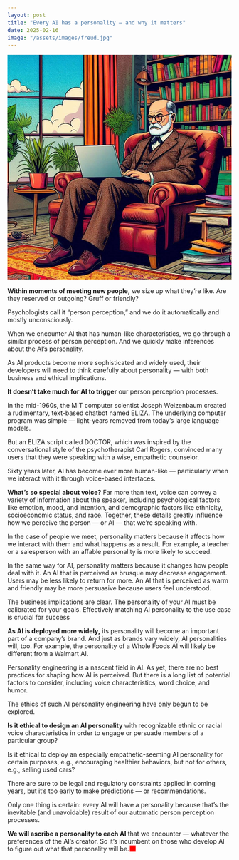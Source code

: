 ```yaml
---
layout: post
title: "Every AI has a personality — and why it matters"
date: 2025-02-16
image: "/assets/images/freud.jpg"
---
```


![Comic-style illustration of Sigmund Freud sitting in a leather armchair while using a laptop computer"](/assets/images/freud.jpg)

**Within moments of meeting new people,** we size up what they’re like. Are they reserved or outgoing? Gruff or friendly?

Psychologists call it “person perception,” and we do it automatically and mostly unconsciously.

When we encounter AI that has human-like characteristics, we go through a similar process of person perception. And we quickly make inferences about the AI’s personality.

As AI products become more sophisticated and widely used, their developers will need to think carefully about personality — with both business and ethical implications.

**It doesn’t take much for AI to trigger** our person perception processes.

In the mid-1960s, the MIT computer scientist Joseph Weizenbaum created a rudimentary, text-based chatbot named ELIZA. The underlying computer program was simple — light-years removed from today’s large language models.

But an ELIZA script called DOCTOR, which was inspired by the conversational style of the psychotherapist Carl Rogers, convinced many users that they were speaking with a wise, empathetic counselor.

Sixty years later, AI has become ever more human-like — particularly when we interact with it through voice-based interfaces.

**What’s so special about voice?** Far more than text, voice can convey a variety of information about the speaker, including psychological factors like emotion, mood, and intention, and demographic factors like ethnicity, socioeconomic status, and race. Together, these details greatly influence how we perceive the person — or AI — that we’re speaking with.

In the case of people we meet, personality matters because it affects how we interact with them and what happens as a result. For example, a teacher or a salesperson with an affable personality is more likely to succeed.

In the same way for AI, personality matters because it changes how people deal with it. An AI that is perceived as brusque may decrease engagement. Users may be less likely to return for more. An AI that is perceived as warm and friendly may be more persuasive because users feel understood.

The business implications are clear. The personality of your AI must be calibrated for your goals. Effectively matching AI personality to the use case is crucial for success

**As AI is deployed more widely,** its personality will become an important part of a company’s brand. And just as brands vary widely, AI personalities will, too. For example, the personality of a Whole Foods AI will likely be different from a Walmart AI.

Personality engineering is a nascent field in AI. As yet, there are no best practices for shaping how AI is perceived. But there is a long list of potential factors to consider, including voice characteristics, word choice, and humor.

The ethics of such AI personality engineering have only begun to be explored.

**Is it ethical to design an AI personality** with recognizable ethnic or racial voice characteristics in order to engage or persuade members of a particular group?

Is it ethical to deploy an especially empathetic-seeming AI personality for certain purposes, e.g., encouraging healthier behaviors, but not for others, e.g., selling used cars?

There are sure to be legal and regulatory constraints applied in coming years, but it’s too early to make predictions — or recommendations.

Only one thing is certain: every AI will have a personality because that’s the inevitable (and unavoidable) result of our automatic person perception processes.

**We will ascribe a personality to each AI** that we encounter — whatever the preferences of the AI’s creator. So it’s incumbent on those who develop AI to figure out what that personality will be.<span style="font-size: 1.3em; color: red; vertical-align: -0.05em; line-height: 0;">■</span>
